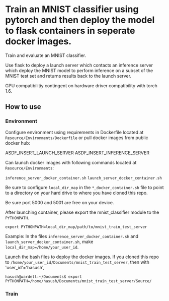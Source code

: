 # Train an MNIST classifier using pytorch and then deploy the model to flask containers in seperate docker images.

Train and evaluate an MNIST classifier. 

Use flask to deploy a launch server which contacts an inference server which deploy the MNIST model to perform inference on a subset of the MNIST test set and returns results back to the launch server.

GPU compatibilitiy contingent on hardware driver compatibility with torch 1.6.

## How to use

### Environment
Configure environment using requirements in Dockerfile located at `Resource/Environments/Dockerfile` or pull docker images from public docker hub:

ASDF_INSERT_LAUNCH_SERVER
ASDF_INSERT_INFERENCE_SERVER

Can launch docker images with following commands located at `Resource/Environments`:

`inference_server_docker_container.sh`  `launch_server_docker_container.sh`

Be sure to configure `local_dir_map` in the `*_docker_container.sh` file to point to a directory on your hard drive to where you have cloned this repo.

Be sure port 5000 and 5001 are free on your device.

After launching container, please export the mnist_classifier module to the `PYTHONPATH`.

`export PYTHONPATH=local_dir_map/path/to/mnist_train_test_server`

Example:
In the files `inference_server_docker_container.sh` and `launch_server_docker_container.sh`, make `local_dir_map=/home/your_user_id`.

Launch the bash files to deploy the docker images.
If you cloned this repo to `/home/your_user_id/Documents/mnist_train_test_server`, then with 'user_id'='hasush',

```
hasush@wardell:~/Documents$ export PYTHONPATH=/home/hasush/Documents/mnist_train_test_server/Source/
```
### Train

